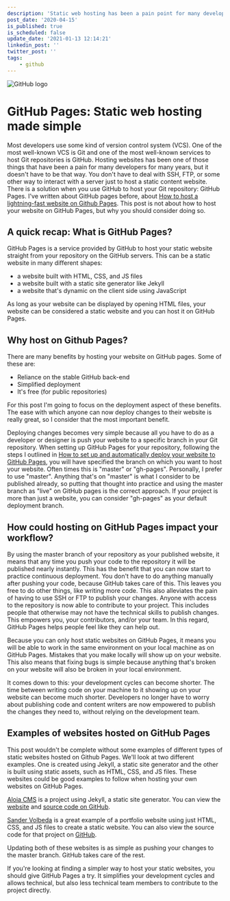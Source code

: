 ```yaml
---
description: 'Static web hosting has been a pain point for many developers for years, but it doesn''t have to be painful. In this post, we go over how you can use GitHub pages to improve your development cycles and empower everyone to publish content.'
post_date: '2020-04-15'
is_published: true
is_scheduled: false
update_date: '2021-01-13 12:14:21'
linkedin_post: ''
twitter_post: ''
tags:
    - github
---
```

![GitHub logo](/images/articles/github-logo.png)
# GitHub Pages: Static web hosting made simple

Most developers use some kind of version control system (VCS). One of the most well-known VCS is Git and one of the most well-known services to host Git repositories is GitHub. Hosting websites has been one of those things that have been a pain for many developers for many years, but it doesn't have to be that way. You don't have to deal with SSH, FTP, or some other way to interact with a server just to host a static content website. There is a solution when you use GitHub to host your Git repository: GitHub Pages. I've written about GitHub pages before, about [How to host a lightning-fast website on Github Pages](/articles/how-to-host-on-github-pages). This post is not about how to host your website on GitHub Pages, but why you should consider doing so.

## A quick recap: What is GitHub Pages?

GitHub Pages is a service provided by GitHub to host your static website straight from your repository on the GitHub servers. This can be a static website in many different shapes: 

- a website built with HTML, CSS, and JS files
- a website built with a static site generator like Jekyll
- a website that's dynamic on the client side using JavaScript

As long as your website can be displayed by opening HTML files, your website can be considered a static website and you can host it on GitHub Pages.

## Why host on Github Pages?

There are many benefits by hosting your website on GitHub pages. Some of these are:

- Reliance on the stable GitHub back-end
- Simplified deployment
- It's free (for public repositories)

For this post I'm going to focus on the deployment aspect of these benefits. The ease with which anyone can now deploy changes to their website is really great, so I consider that the most important benefit.

Deploying changes becomes very simple because all you have to do as a developer or designer is push your website to a specific branch in your Git repository. When setting up GitHub Pages for your repository, following the steps I outlined in [How to set up and automatically deploy your website to GitHub Pages](/articles/how-to-set-up-automatically-deploy-website-github-pages), you will have specified the branch on which you want to host your website. Often times this is "master" or "gh-pages". Personally, I prefer to use "master". Anything that's on "master" is what I consider to be published already, so putting that thought into practice and using the master branch as "live" on GitHub pages is the correct approach. If your project is more than just a website, you can consider "gh-pages" as your default deployment branch.

## How could hosting on GitHub Pages impact your workflow?

By using the master branch of your repository as your published website, it means that any time you push your code to the repository it will be published nearly instantly. This has the benefit that you can now start to practice continuous deployment. You don't have to do anything manually after pushing your code, because GitHub takes care of this. This leaves you free to do other things, like writing more code. This also alleviates the pain of having to use SSH or FTP to publish your changes. Anyone with access to the repository is now able to contribute to your project. This includes people that otherwise may not have the technical skills to publish changes. This empowers you, your contributors, and/or your team. In this regard, GitHub Pages helps people feel like they can help out.

Because you can only host static websites on GitHub Pages, it means you will be able to work in the same environment on your local machine as on GitHub Pages. Mistakes that you make locally will show up on your website. This also means that fixing bugs is simple because anything that's broken on your website will also be broken in your local environment. 

It comes down to this: your development cycles can become shorter. The time between writing code on your machine to it showing up on your website can become much shorter. Developers no longer have to worry about publishing code and content writers are now empowered to publish the changes they need to, without relying on the development team.

## Examples of websites hosted on GitHub Pages

This post wouldn't be complete without some examples of different types of static websites hosted on Github Pages. We'll look at two different examples. One is created using Jekyll, a static site generator and the other is built using static assets, such as HTML, CSS, and JS files. These websites could be good examples to follow when hosting your own websites on GitHub Pages.

[Aloia CMS](https://aloiacms.com) is a project using Jekyll, a static site generator. You can view the [website](https://aloiacms.com) and [source code on GitHub](https://github.com/roelofjan-elsinga/aloia-cms-website). 

[Sander Volbeda](https://sandervolbeda.com/) is a great example of a portfolio website using just HTML, CSS, and JS files to create a static website. You can also view the source code for that project on [GitHub](https://github.com/sandervolbeda/personal-website).

Updating both of these websites is as simple as pushing your changes to the master branch. GitHub takes care of the rest.

If you're looking at finding a simpler way to host your static websites, you should give GitHub Pages a try. It simplifies your development cycles and allows technical, but also less technical team members to contribute to the project directly.
